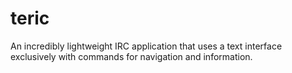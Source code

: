 # teric
An incredibly lightweight IRC application that uses a text interface exclusively with commands for navigation and information.
